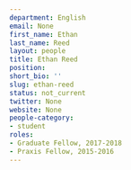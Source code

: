 ```yaml
---
department: English
email: None
first_name: Ethan
last_name: Reed
layout: people
title: Ethan Reed
position:
short_bio: ''
slug: ethan-reed
status: not_current
twitter: None
website: None
people-category:
- student
roles:
- Graduate Fellow, 2017-2018
- Praxis Fellow, 2015-2016
---
```



